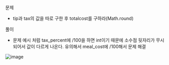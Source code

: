 문제
- tip과 tax의 값을 따로 구한 후 totalcost를 구하라(Math.round)

풀이
- 문제 예시 처럼 tax_percent에 /100을 하면 int이기 때문에 소수점 뒷자리가 무시되어서 값이 다르게 나온다.
유의해서 meal_cost에 /100해서 문제 해결

![image](https://github.com/GreatJang/HackerRank-JAVA/assets/148752498/d38109ce-dc94-478b-abc5-ca00204348d4)
